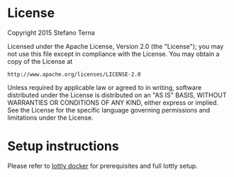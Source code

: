 # License

Copyright 2015 Stefano Terna

Licensed under the Apache License, Version 2.0 (the "License");
you may not use this file except in compliance with the License.
You may obtain a copy of the License at

    http://www.apache.org/licenses/LICENSE-2.0

Unless required by applicable law or agreed to in writing, software
distributed under the License is distributed on an "AS IS" BASIS,
WITHOUT WARRANTIES OR CONDITIONS OF ANY KIND, either express or implied.
See the License for the specific language governing permissions and
limitations under the License.

# Setup instructions

Please refer to [Iottly docker](https://github.com/iottly/iottly-docker) for prerequisites and full Iottly setup.
